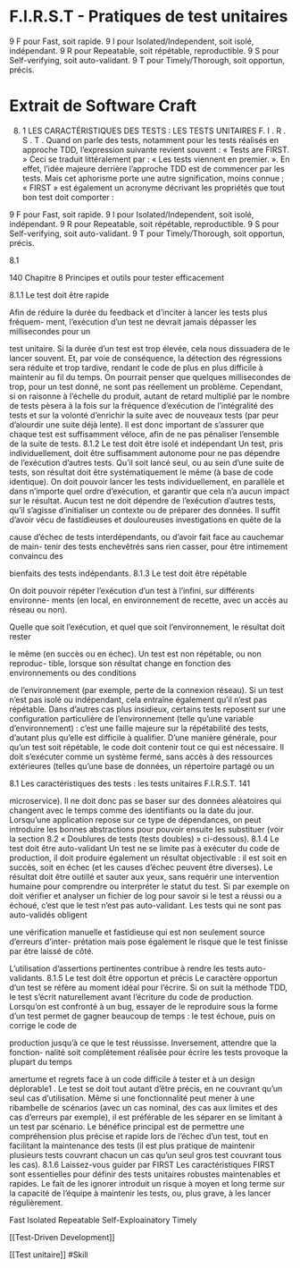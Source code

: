 # F.I.R.S.T - Pratiques de test unitaires

9 F pour Fast, soit rapide.
9 I pour Isolated/Independent, soit isolé, indépendant.
9 R pour Repeatable, soit répétable, reproductible.
9 S pour Self-verifying, soit auto-validant.
9 T pour Timely/Thorough, soit opportun, précis.


# Extrait de Software Craft
8. 1 LES CARACTÉRISTIQUES DES TESTS :
LES TESTS UNITAIRES F. I . R . S . T .
Quand on parle des tests, notamment pour les tests réalisés en approche TDD,
l’expression suivante revient souvent :
« Tests are FIRST. »
Ceci se traduit littéralement par : « Les tests viennent en premier. ». En effet,
l’idée majeure derrière l’approche TDD est de commencer par les tests. Mais cet
aphorisme porte une autre signification, moins connue ; « FIRST » est également un
acronyme décrivant les propriétés que tout bon test doit comporter :

9 F pour Fast, soit rapide.
9 I pour Isolated/Independent, soit isolé, indépendant.
9 R pour Repeatable, soit répétable, reproductible.
9 S pour Self-verifying, soit auto-validant.
9 T pour Timely/Thorough, soit opportun, précis.

8.1

140 Chapitre 8 Principes et outils pour tester efficacement

8.1.1 Le test doit être rapide

Afin de réduire la durée du feedback et d’inciter à lancer les tests plus fréquem-
ment, l’exécution d’un test ne devrait jamais dépasser les millisecondes pour un

test unitaire. Si la durée d’un test est trop élevée, cela nous dissuadera de le lancer
souvent. Et, par voie de conséquence, la détection des régressions sera réduite et
trop tardive, rendant le code de plus en plus difficile à maintenir au fil du temps.
On pourrait penser que quelques millisecondes de trop, pour un test donné, ne sont
pas réellement un problème. Cependant, si on raisonne à l’échelle du produit, autant
de retard multiplié par le nombre de tests pèsera à la fois sur la fréquence d’exécution
de l’intégralité des tests et sur la volonté d’enrichir la suite avec de nouveaux tests (par
peur d’alourdir une suite déjà lente). Il est donc important de s’assurer que chaque test
est suffisamment véloce, afin de ne pas pénaliser l’ensemble de la suite de tests.
8.1.2 Le test doit être isolé et indépendant
Un test, pris individuellement, doit être suffisamment autonome pour ne pas
dépendre de l’exécution d’autres tests. Qu’il soit lancé seul, ou au sein d’une suite de
tests, son résultat doit être systématiquement le même (à base de code identique).
On doit pouvoir lancer les tests individuellement, en parallèle et dans n’importe quel
ordre d’exécution, et garantir que cela n’a aucun impact sur le résultat. Aucun test ne
doit dépendre de l’exécution d’autres tests, qu’il s’agisse d’initialiser un contexte ou
de préparer des données.
Il suffit d’avoir vécu de fastidieuses et douloureuses investigations en quête de la

cause d’échec de tests interdépendants, ou d’avoir fait face au cauchemar de main-
tenir des tests enchevêtrés sans rien casser, pour être intimement convaincu des

bienfaits des tests indépendants.
8.1.3 Le test doit être répétable

On doit pouvoir répéter l’exécution d’un test à l’infini, sur différents environne-
ments (en local, en environnement de recette, avec un accès au réseau ou non).

Quelle que soit l’exécution, et quel que soit l’environnement, le résultat doit rester

le même (en succès ou en échec). Un test est non répétable, ou non reproduc-
tible, lorsque son résultat change en fonction des environnements ou des conditions

de l’environnement (par exemple, perte de la connexion réseau). Si un test n’est
pas isolé ou indépendant, cela entraîne également qu’il n’est pas répétable. Dans
d’autres cas plus insidieux, certains tests reposent sur une configuration particulière
de l’environnement (telle qu’une variable d’environnement) : c’est une faille majeure
sur la répétabilité des tests, d’autant plus qu’elle est difficile à qualifier.
D’une manière générale, pour qu’un test soit répétable, le code doit contenir tout
ce qui est nécessaire. Il doit s’exécuter comme un système fermé, sans accès à des
ressources extérieures (telles qu’une base de données, un répertoire partagé ou un

8.1 Les caractéristiques des tests : les tests unitaires F.I.R.S.T. 141

microservice). Il ne doit donc pas se baser sur des données aléatoires qui changent
avec le temps comme des identifiants ou la date du jour. Lorsqu’une application
repose sur ce type de dépendances, on peut introduire les bonnes abstractions
pour pouvoir ensuite les substituer (voir la section 8.2 « Doublures de tests (tests
doubles) » ci-dessous).
8.1.4 Le test doit être auto-validant
Un test ne se limite pas à exécuter du code de production, il doit produire également
un résultat objectivable : il est soit en succès, soit en échec (et les causes d’échec
peuvent être diverses). Le résultat doit être outillé et sauter aux yeux, sans requérir une
intervention humaine pour comprendre ou interpréter le statut du test. Si par exemple
on doit vérifier et analyser un fichier de log pour savoir si le test a réussi ou a échoué,
c’est que le test n’est pas auto-validant. Les tests qui ne sont pas auto-validés obligent

une vérification manuelle et fastidieuse qui est non seulement source d’erreurs d’inter-
prétation mais pose également le risque que le test finisse par être laissé de côté.

L’utilisation d’assertions pertinentes contribue à rendre les tests auto-validants.
8.1.5 Le test doit être opportun et précis
Le caractère opportun d’un test se réfère au moment idéal pour l’écrire. Si on suit
la méthode TDD, le test s’écrit naturellement avant l’écriture du code de production.
Lorsqu’on est confronté à un bug, essayer de le reproduire sous la forme d’un test
permet de gagner beaucoup de temps : le test échoue, puis on corrige le code de

production jusqu’à ce que le test réussisse. Inversement, attendre que la fonction-
nalité soit complétement réalisée pour écrire les tests provoque la plupart du temps

amertume et regrets face à un code difficile à tester et à un design déplorable1
.
Le test se doit tout autant d’être précis, en ne couvrant qu’un seul cas d’utilisation.
Même si une fonctionnalité peut mener à une ribambelle de scénarios (avec un cas
nominal, des cas aux limites et des cas d’erreurs par exemple), il est préférable de les
séparer en se limitant à un test par scénario. Le bénéfice principal est de permettre
une compréhension plus précise et rapide lors de l’échec d’un test, tout en facilitant
la maintenance des tests (il est plus pratique de maintenir plusieurs tests couvrant
chacun un cas qu’un seul gros test couvrant tous les cas).
8.1.6 Laissez-vous guider par FIRST
Les caractéristiques FIRST sont essentielles pour définir des tests unitaires
robustes maintenables et rapides. Le fait de les ignorer introduit un risque à moyen
et long terme sur la capacité de l’équipe à maintenir les tests, ou, plus grave, à les
lancer régulièrement.


Fast
Isolated
Repeatable
Self-Exploainatory
Timely

[[Test-Driven Development]]

[[Test unitaire]]
#Skill